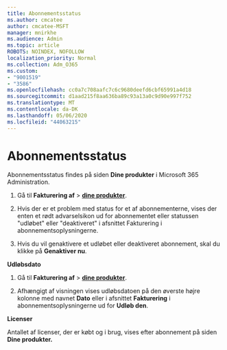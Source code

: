 ```yaml
---
title: Abonnementsstatus
ms.author: cmcatee
author: cmcatee-MSFT
manager: mnirkhe
ms.audience: Admin
ms.topic: article
ROBOTS: NOINDEX, NOFOLLOW
localization_priority: Normal
ms.collection: Adm_O365
ms.custom:
- "9001519"
- "3586"
ms.openlocfilehash: cc0a7c708aafc7c6c9680deefd6cbf65991a4d18
ms.sourcegitcommit: d1aad215f8aa636ba89c93a13a0c9d90e997f752
ms.translationtype: MT
ms.contentlocale: da-DK
ms.lasthandoff: 05/06/2020
ms.locfileid: "44063215"
---
```

# <a name="subscription-status"></a>Abonnementsstatus

Abonnementsstatus findes på siden **Dine produkter** i Microsoft 365 Administration.

1. Gå til **Fakturering af** > **[dine produkter](https://go.microsoft.com/fwlink/p/?linkid=842054)**.

2. Hvis der er et problem med status for et af abonnementerne, vises der enten et rødt advarselsikon ud for abonnementet eller statussen "udløbet" eller "deaktiveret" i afsnittet Fakturering i abonnementsoplysningerne.

3. Hvis du vil genaktivere et udløbet eller deaktiveret abonnement, skal du klikke på **Genaktiver nu**.

**Udløbsdato**

1. Gå til **Fakturering af** > **[dine produkter](https://go.microsoft.com/fwlink/p/?linkid=842054)**.

2. Afhængigt af visningen vises udløbsdatoen på den øverste højre kolonne med navnet **Dato** eller i afsnittet **Fakturering** i abonnementsoplysningerne ud for **Udløb den**.

**Licenser**

Antallet af licenser, der er købt og i brug, vises efter abonnement på siden **Dine produkter.**

